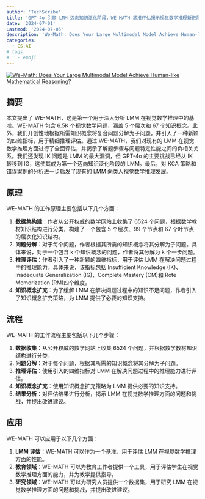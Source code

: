 ```yaml
---
author: 'TechScribe'
title: 'GPT-4o 引领 LMM 迈向知识泛化阶段，WE-MATH 基准评估揭示视觉数学推理新进展'
date: '2024-07-01'
Lastmod: '2024-07-05'
description: 'We-Math: Does Your Large Multimodal Model Achieve Human-like Mathematical Reasoning?'
categories:
  - CS.AI
# tags:
#   - emoji
---
```


[![We-Math: Does Your Large Multimodal Model Achieve Human-like Mathematical Reasoning?](https://arxiv-research-1301205113.cos.ap-guangzhou.myqcloud.com/images/2407.01284v1.pdf_0.jpg)](https://arxiv.org/abs/2407.01284v1)

## 摘要

本文提出了 WE-MATH，这是第一个用于深入分析 LMM 在视觉数学推理中的基准。WE-MATH 包含 6.5K 个视觉数学问题，涵盖 5 个层次和 67 个知识概念。此外，我们开创性地根据所需知识概念将复合问题分解为子问题，并引入了一种新颖的四维指标，用于精细推理评估。通过 WE-MATH，我们对现有的 LMM 在视觉数学推理方面进行了全面评估，并揭示了解题步骤与问题特定性能之间的负相关关系。我们还发现 IK 问题是 LMM 的最大漏洞，但 GPT-4o 的主要挑战已经从 IK 转移到 IG，这使其成为第一个迈向知识泛化阶段的 LMM。最后，对 KCA 策略和错误案例的分析进一步启发了现有的 LMM 向类人视觉数学推理发展。<!--more-->

## 原理

WE-MATH 的工作原理主要包括以下几个方面：
1. **数据集构建**：作者从公开权威的数学网站上收集了 6524 个问题，根据数学教材知识结构进行分类，构建了一个包含 5 个层次、99 个节点和 67 个叶节点的层次化知识结构。
2. **问题分解**：对于每个问题，作者根据其所需的知识概念将其分解为子问题。具体来说，对于一个包含 k 个知识概念的问题，作者将其分解为 k 个一步问题。
3. **推理评估**：作者引入了一种新颖的四维指标，用于评估 LMM 在解决问题过程中的推理能力。具体来说，该指标包括 Insufficient Knowledge (IK)、Inadequate Generalization (IG)、Complete Mastery (CM)和 Rote Memorization (RM)四个维度。
4. **知识概念扩充**：为了缓解 LMM 在解决问题过程中的知识不足问题，作者引入了知识概念扩充策略，为 LMM 提供了必要的知识支持。

## 流程

WE-MATH 的工作流程主要包括以下几个步骤：
1. **数据收集**：从公开权威的数学网站上收集 6524 个问题，并根据数学教材知识结构进行分类。
2. **问题分解**：对于每个问题，根据其所需的知识概念将其分解为子问题。
3. **推理评估**：使用引入的四维指标对 LMM 在解决问题过程中的推理能力进行评估。
4. **知识概念扩充**：使用知识概念扩充策略为 LMM 提供必要的知识支持。
5. **结果分析**：对评估结果进行分析，揭示 LMM 在视觉数学推理方面的问题和挑战，并提出改进建议。

## 应用

WE-MATH 可以应用于以下几个方面：
1. **LMM 评估**：WE-MATH 可以作为一个基准，用于评估 LMM 在视觉数学推理方面的性能。
2. **教育领域**：WE-MATH 可以为教育工作者提供一个工具，用于评估学生在视觉数学推理方面的能力，并为教学提供指导。
3. **研究领域**：WE-MATH 可以为研究人员提供一个数据集，用于研究 LMM 在视觉数学推理方面的问题和挑战，并提出改进建议。